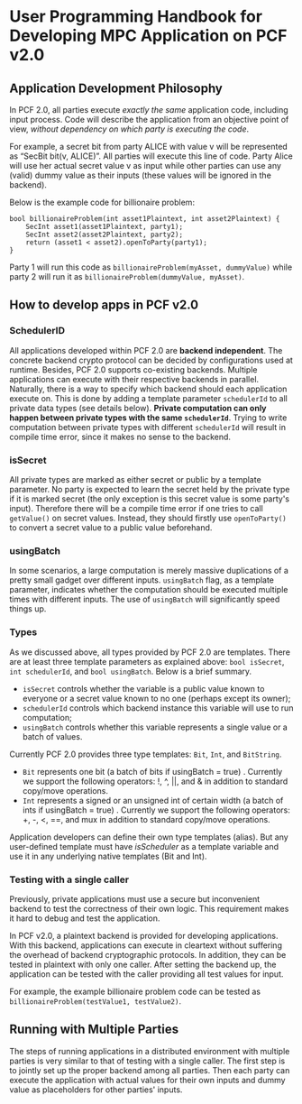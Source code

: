 # User Programming Handbook for Developing MPC Application on PCF v2.0

## Application Development Philosophy

In PCF 2.0, all parties execute *exactly the same* application code, including input process.  Code will describe the application from an objective point of view, *without dependency on which party is executing the code*.

For example, a secret bit from party ALICE with value v will be represented as “SecBit bit(v, ALICE)”.  All parties will execute this line of code.  Party Alice will use her actual secret value v as input while other parties can use any (valid) dummy value as their inputs (these values will be ignored in the backend).

Below is the example code for billionaire problem:

    bool billionaireProblem(int asset1Plaintext, int asset2Plaintext) {
        SecInt asset1(asset1Plaintext, party1);
        SecInt asset2(asset2Plaintext, party2);
        return (asset1 < asset2).openToParty(party1);
    }

Party 1 will run this code as `billionaireProblem(myAsset, dummyValue)` while party 2 will run it as `billionaireProblem(dummyValue, myAsset)`.

## How to develop apps in PCF v2.0

### SchedulerID

All applications developed within PCF 2.0 are **backend independent**. The concrete backend crypto protocol can be decided by configurations used at runtime. Besides, PCF 2.0 supports co-existing backends. Multiple applications can execute with their respective backends in parallel. Naturally, there is a way to specify which backend should each application execute on. This is done by adding a template parameter `schedulerId` to all private data types (see details below). **Private computation can only happen between private types with the same `schedulerId`**. Trying to write computation between private types with different `schedulerId` will result in compile time error, since it makes no sense to the backend.

### isSecret

All private types are marked as either secret or public by a template parameter. No party is expected to learn the secret held by the private type if it is marked secret (the only exception is this secret value is some party's input). Therefore there will be a compile time error if one tries to call `getValue()` on secret values. Instead, they should firstly use `openToParty()` to convert a secret value to a public value beforehand.

### usingBatch

In some scenarios, a large computation is merely massive duplications of a pretty small gadget over different inputs. `usingBatch` flag, as a template parameter, indicates whether the computation should be executed multiple times with different inputs.  The use of `usingBatch` will significantly speed things up.

### Types

As we discussed above, all types provided by PCF 2.0 are templates. There are at least three template parameters as explained above: `bool isSecret`, `int schedulerId`, and `bool usingBatch`. Below is a brief summary.

- `isSecret` controls whether the variable is a public value known to everyone or a secret value known to no one (perhaps except its owner);
- `schedulerId` controls which backend instance this variable will use to run computation;
- `usingBatch` controls whether this variable represents a single value or a batch of values.

Currently PCF 2.0 provides three type templates: `Bit`, `Int`, and `BitString`.

- `Bit` represents one bit (a batch of bits if usingBatch = true) . Currently we support the following operators: !, ^, ||, and & in addition to standard copy/move operations.
- `Int` represents a signed or an unsigned int of certain width (a batch of ints if usingBatch = true) . Currently we support the following operators: +, -, <, ==, and mux in addition to standard copy/move operations.

Application developers can define their own type templates (alias). But any user-defined template must have *isScheduler* as a template variable and use it in any underlying native templates (Bit and Int).

### Testing with a single caller

Previously, private applications must use a secure but inconvenient backend to test the correctness of their own logic. This requirement makes it hard to debug and test the application.

In PCF v2.0, a plaintext backend is provided for developing applications. With this backend, applications can execute in cleartext without suffering the overhead of backend cryptographic protocols. In addition, they can be tested in plaintext with only one caller. After setting the backend up, the application can be tested with the caller providing all test values for input.

For example, the example billionaire problem code can be tested as `billionaireProblem(testValue1, testValue2)`.

## Running with Multiple Parties

The steps of running applications in a distributed environment with multiple parties is very similar to that of testing with a single caller. The first step is to jointly set up the proper backend among all parties. Then each party can execute the application with actual values for their own inputs and dummy value as placeholders for other parties' inputs.
